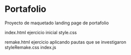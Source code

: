 # Portafolio
Proyecto de maquetado landing page de portafolio

index.html ejercicio inicial
style.css

remake.html ejercicio aplicando pautas que se investigaron
styleRemake.css
index.js
